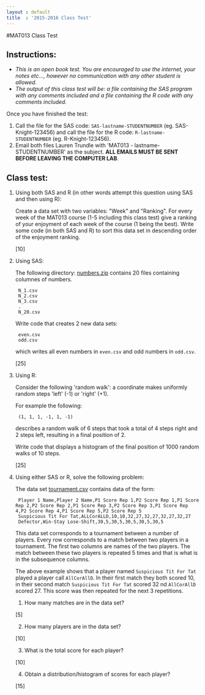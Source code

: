 ```yaml
---
layout : default
title  : '2015-2016 Class Test'
---
```

#MAT013 Class Test

## Instructions:

- *This is an open book test. You are encouraged to use the internet, your notes etc..., however no communication with any other student is allowed.*
- *The output of this class test will be: a file containing the SAS program with any comments included and a file containing the R code with any comments included.*

Once you have finished the test:

1. Call the file for the SAS code: `SAS-lastname-STUDENTNUMBER` (eg. SAS-Knight-123456) and call the file for the R code: `R-lastname-STUDENTNUMBER` (eg. R-Knight-123456).
2. Email both files Lauren Trundle with 'MAT013 - lastname-STUDENTNUMBER' as the subject. **ALL EMAILS MUST BE SENT BEFORE LEAVING THE COMPUTER LAB**.

## Class test:

1. Using both SAS and R (in other words attempt this question using SAS and then using R):

    Create a data set with two variables: "Week" and "Ranking". For every week of the MAT013 course (1-5 including this class test) give a ranking of your enjoyment of each week of the course (1 being the best). Write some code (in both SAS and R) to sort this data set in descending order of the enjoyment ranking.

    [10]

2. Using SAS:

    The following directory:
    [numbers.zip]({{site.baseurl}}/Assessment/ClassTest/2015-2016/data/numbers.zip)
    contains 20 files containing columnes of numbers.

        N_1.csv
        N_2.csv
        N_3.csv
        .
        N_20.csv

    Write code that creates 2 new data sets:

        even.csv
        odd.csv

    which writes all even numbers in `even.csv` and odd numbers in `odd.csv`.

    [25]

3. Using R:

    Consider the following 'random walk': a coordinate makes uniformly random
    steps 'left' (-1) or 'right' (+1).

    For example the following:

        (1, 1, 1, -1, 1, -1)

    describes a random walk of 6 steps that took a total of 4 steps right and 2
    steps left, resulting in a final position of 2.

    Write code that displays a histogram of the final position of 1000 random
    walks of 10 steps.

    [25]

4. Using either SAS or R, solve the following problem:

    The data set
    [tournament.csv]({{site.baseurl}}/Assessment/ClassTest/2015-2016/data/tournament.csv)
    contains data of the form:

        Player 1 Name,Player 2 Name,P1 Score Rep 1,P2 Score Rep 1,P1 Score Rep 2,P2 Score Rep 2,P1 Score Rep 3,P2 Score Rep 3,P1 Score Rep 4,P2 Score Rep 4,P1 Score Rep 5,P2 Score Rep 5
        Suspicious Tit For Tat,ALLCorALLD,10,10,32,27,32,27,32,27,32,27
        Defector,Win-Stay Lose-Shift,30,5,30,5,30,5,30,5,30,5

    This data set corresponds to a tournament between a number of players.
    Every row corresponds to a match between two players in a tournament.  The
    first two columns are names of the two players. The match between these two
    players is repeated 5 times and that is what is in the subsequence columns.

    The above example shows that a player named `Suspicious Tit For Tat` played
    a player call `AllCorAllD`. In their first match they both scored 10, in their
    second match `Suspicious Tit For Tat` scored 32 nd `AllCorAllD` scored 27. This
    score was then repeated for the next 3 repetitions.

    1. How many matches are in the data set?

    [5]

    2. How many players are in the data set?

    [10]

    3. What is the total score for each player?

    [10]

    4. Obtain a distribution/histogram of scores for each player?

    [15]
